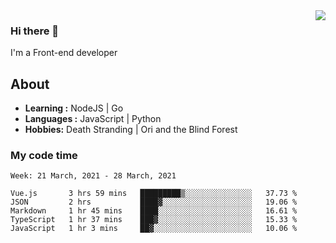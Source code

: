 <img align='right' src="https://github-readme-stats.vercel.app/api?username=strugglebak&show_icons=true">

### Hi there 👋

I'm a Front-end developer

## About

-  **Learning :** NodeJS | Go
-  **Languages :** JavaScript | Python
-  **Hobbies:** Death Stranding | Ori and the Blind Forest

### My code time

<!--START_SECTION:waka-->
```text
Week: 21 March, 2021 - 28 March, 2021

Vue.js       3 hrs 59 mins   █████████▒░░░░░░░░░░░░░░░   37.73 % 
JSON         2 hrs           ████▓░░░░░░░░░░░░░░░░░░░░   19.06 % 
Markdown     1 hr 45 mins    ████░░░░░░░░░░░░░░░░░░░░░   16.61 % 
TypeScript   1 hr 37 mins    ███▓░░░░░░░░░░░░░░░░░░░░░   15.33 % 
JavaScript   1 hr 3 mins     ██▓░░░░░░░░░░░░░░░░░░░░░░   10.06 % 
```
<!--END_SECTION:waka-->
